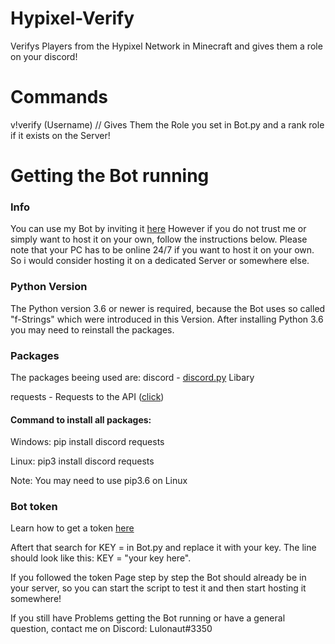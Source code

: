 # Hypixel-Verify
Verifys Players from the Hypixel Network in Minecraft and gives them a role on your discord!

# Commands


v!verify (Username) // Gives Them the Role you set in Bot.py and a rank role if it exists on the Server!

# Getting the Bot running

### Info
You can use my Bot by inviting it [here](https://discord.com/oauth2/authorize?client_id=734124502027599925&permissions=402738176&scope=bot)
However if you do not trust me or simply want to host it on your own, follow the instructions below. Please note that your PC has to be online 24/7 if you want to host it on your own. So i would consider hosting it on a dedicated Server or somewhere else.


### Python Version

The Python version 3.6 or newer is required, because the Bot uses so called "f-Strings" which were introduced in this Version. After installing Python 3.6 you may need to reinstall the packages.

### Packages
The packages beeing used are:
discord - [discord.py](https://discordpy.readthedocs.io/en/latest/) Libary

requests - Requests to the API ([click][click])

#### Command to install all packages: 

Windows: pip install discord requests

Linux: pip3 install discord requests

Note: You may need to use pip3.6 on Linux

### Bot token

Learn how to get a token [here](https://discordpy.readthedocs.io/en/latest/discord.html#discord-intro)

Aftert that search for KEY = in Bot.py and replace it with your key. The line should look like this: KEY = "your key here".

If you followed the token Page step by step the Bot should already be in your server, so you can start the script to test it and then start hosting it somewhere!

If you still have Problems getting the Bot running or have a general question, contact me on Discord: Lulonaut#3350

[click]: https://docs.slothpixel.me/
